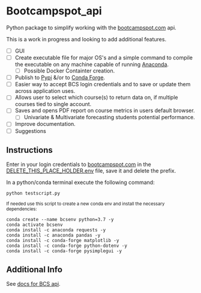 # Bootcampspot_api
Python package to simplify working with the [bootcampspot.com](https://bootcampspot.com) api.

This is a work in progress and looking to add additional features.
- [ ] GUI
- [ ] Create executable file for major OS's and a simple command to compile the executable on any machine capable of running [Anaconda](https://docs.anaconda.com/anaconda/install/index.html).
    - [ ] Possible Docker Containter creation.
- [ ] Publish to [Pypi](https://pypi.org/) &/or to [Conda Forge](https://conda-forge.org/). 
- [ ] Easier way to accept BCS login credentials and to save or update them across application uses.
- [ ] Allows user to select which course(s) to return data on, if multiple courses tied to single account.
- [ ] Saves and opens PDF report on course metrics in users default browser.
    - [ ] Univariate & Multivariate forecasting students potential performance.
- [ ] Improve documentation.
- [ ] Suggestions

## Instructions
Enter in your login credentials to [bootcampspot.com](https://bootcampspot.com) in the [DELETE_THIS_PLACE_HOLDER.env](DELETE_THIS_PLACE_HOLDER.env) file, save it and delete the prefix.

In a python/conda terminal execute the following command:
```
python testscript.py
```

<sub>If needed use this script to create a new conda env and install the necessary dependencies:
```
conda create --name bcsenv python=3.7 -y
conda activate bcsenv
conda install -c anaconda requests -y
conda install -c anaconda pandas -y
conda install -c conda-forge matplotlib -y
conda install -c conda-forge python-dotenv -y
conda install -c conda-forge pysimplegui -y
```
</sub>


## Additional Info
See [docs for BCS api](https://bootcampspot.com/instructor-api-docs).